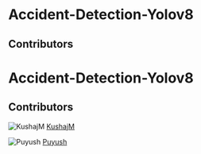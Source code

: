 # Accident-Detection-Yolov8

## Contributors

# Accident-Detection-Yolov8

## Contributors

![KushajM](https://avatars.githubusercontent.com/u/85050534?v=4)
[KushajM](https://github.com/KushajM)

![Puyush](https://avatars.githubusercontent.com/u/OTHER_USER_ID?v=4)
[Puyush](https://github.com/Puyush)
